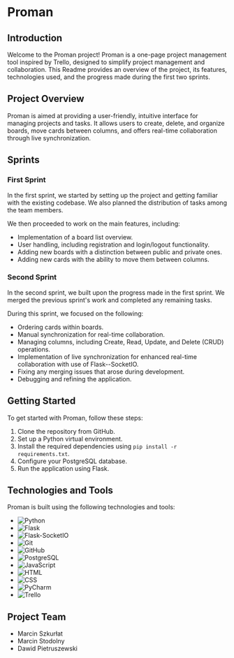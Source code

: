 # Proman

## Introduction

Welcome to the Proman project! Proman is a one-page project management tool inspired by Trello, designed to simplify project management and collaboration. This Readme provides an overview of the project, its features, technologies used, and the progress made during the first two sprints.

## Project Overview

Proman is aimed at providing a user-friendly, intuitive interface for managing projects and tasks. It allows users to create, delete, and organize boards, move cards between columns, and offers real-time collaboration through live synchronization.

## Sprints

### First Sprint

In the first sprint, we started by setting up the project and getting familiar with the existing codebase. We also planned the distribution of tasks among the team members.

We then proceeded to work on the main features, including:

- Implementation of a board list overview.
- User handling, including registration and login/logout functionality.
- Adding new boards with a distinction between public and private ones.
- Adding new cards with the ability to move them between columns.

### Second Sprint

In the second sprint, we built upon the progress made in the first sprint. We merged the previous sprint's work and completed any remaining tasks.

During this sprint, we focused on the following:

- Ordering cards within boards.
- Manual synchronization for real-time collaboration.
- Managing columns, including Create, Read, Update, and Delete (CRUD) operations.
- Implementation of live synchronization for enhanced real-time collaboration with use of Flask--SocketIO.
- Fixing any merging issues that arose during development.
- Debugging and refining the application.

## Getting Started

To get started with Proman, follow these steps:

1. Clone the repository from GitHub.
2. Set up a Python virtual environment.
3. Install the required dependencies using `pip install -r requirements.txt`.
4. Configure your PostgreSQL database.
5. Run the application using Flask.

## Technologies and Tools

Proman is built using the following technologies and tools:

- ![Python](https://img.shields.io/badge/Python-3776AB?style=for-the-badge&logo=python&logoColor=white)
- ![Flask](https://img.shields.io/badge/Flask-000000?style=for-the-badge&logo=flask&logoColor=white)
- ![Flask-SocketIO](https://img.shields.io/badge/Flask--SocketIO-000000?style=for-the-badge&logo=socket.io&logoColor=white) 
- ![Git](https://img.shields.io/badge/Git-F05032?style=for-the-badge&logo=git&logoColor=white) 
- ![GitHub](https://img.shields.io/badge/GitHub-181717?style=for-the-badge&logo=github&logoColor=white) 
- ![PostgreSQL](https://img.shields.io/badge/PostgreSQL-336791?style=for-the-badge&logo=postgresql&logoColor=white) 
- ![JavaScript](https://img.shields.io/badge/JavaScript-F7DF1E?style=for-the-badge&logo=javascript&logoColor=black) 
- ![HTML](https://img.shields.io/badge/HTML-E34F26?style=for-the-badge&logo=html5&logoColor=white) 
- ![CSS](https://img.shields.io/badge/CSS-1572B6?style=for-the-badge&logo=css3&logoColor=white) 
- ![PyCharm](https://img.shields.io/badge/PyCharm-000000?style=for-the-badge&logo=pycharm&logoColor=white) 
- ![Trello](https://img.shields.io/badge/Trello-0079BF?style=for-the-badge&logo=trello&logoColor=white) 

## Project Team

- Marcin Szkurłat
- Marcin Stodolny
- Dawid Pietruszewski

